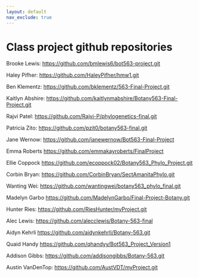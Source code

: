 ```yaml
---
layout: default
nav_exclude: true
---
```


# Class project github repositories

Brooke Lewis: https://github.com/bmlewis6/bot563-project.git

Haley Pifher: https://github.com/HaleyPifher/hmw1.git

Ben Klementz: <https://github.com/bklementz/563-Final-Project.git>

Kaitlyn Abshire: <https://github.com/kaitlynmabshire/Botany563-Final-Project.git>

Rajvi Patel: <https://github.com/Rajvi-P/phylogenetics-final.git>

Patricia Zito: <https://github.com/pzit0/botany563-final.git>

Jane Wernow: <https://github.com/janewernow/Bot563-Final-Project>

Emma Roberts <https://github.com/emmakayroberts/FinalProject>

Ellie Coppock <https://github.com/ecoppock02/Botany563_Phylo_Project.git>

Corbin Bryan: <https://github.com/CorbinBryan/SectAmanitaPhylo.git>

Wanting Wei: <https://github.com/wantingwei/botany563_phylo_final.git>

Madelyn Garbo https://github.com/MadelynGarbo/Final-Project-Botany.git 

Hunter Ries: <https://github.com/RiesHunter/myProject.git>

Alec Lewis: https://github.com/alecclewis/Botany-563-final

Aidyn Kehrli https://github.com/aidynkehrli/Botany-563.git

Quaid Handy https://github.com/qhandyy/Bot563_Project_Version1

Addison Gibbs: https://github.com/addisongibbs/Botany-563.git

Austin VanDenTop: https://github.com/AustVDT/myProject.git
